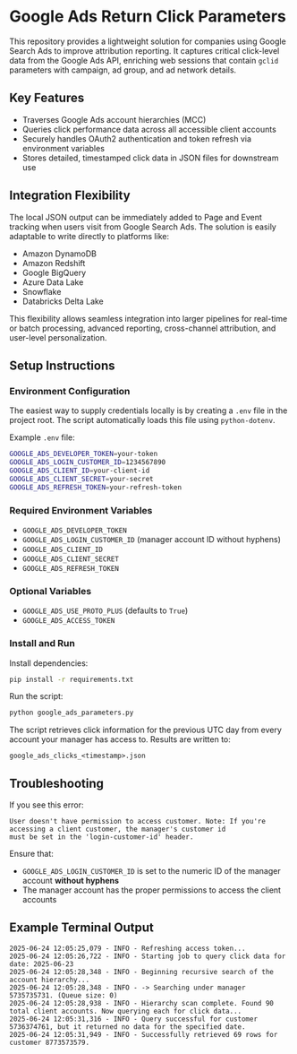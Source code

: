 # Google Ads Return Click Parameters

This repository provides a lightweight solution for companies using Google Search Ads to improve attribution reporting.
It captures critical click-level data from the Google Ads API, enriching web sessions that contain `gclid` parameters with
campaign, ad group, and ad network details.

## Key Features

- Traverses Google Ads account hierarchies (MCC)
- Queries click performance data across all accessible client accounts
- Securely handles OAuth2 authentication and token refresh via environment variables
- Stores detailed, timestamped click data in JSON files for downstream use

## Integration Flexibility

The local JSON output can be immediately added to Page and Event tracking when users visit from Google Search Ads.
The solution is easily adaptable to write directly to platforms like:

- Amazon DynamoDB
- Amazon Redshift
- Google BigQuery
- Azure Data Lake
- Snowflake
- Databricks Delta Lake

This flexibility allows seamless integration into larger pipelines for real-time or batch processing, advanced reporting, 
cross-channel attribution, and user-level personalization.

## Setup Instructions

### Environment Configuration

The easiest way to supply credentials locally is by creating a `.env` file in the project root. The script automatically 
loads this file using `python-dotenv`.

Example `.env` file:
```bash
GOOGLE_ADS_DEVELOPER_TOKEN=your-token
GOOGLE_ADS_LOGIN_CUSTOMER_ID=1234567890
GOOGLE_ADS_CLIENT_ID=your-client-id
GOOGLE_ADS_CLIENT_SECRET=your-secret
GOOGLE_ADS_REFRESH_TOKEN=your-refresh-token
````

### Required Environment Variables

* `GOOGLE_ADS_DEVELOPER_TOKEN`
* `GOOGLE_ADS_LOGIN_CUSTOMER_ID` (manager account ID without hyphens)
* `GOOGLE_ADS_CLIENT_ID`
* `GOOGLE_ADS_CLIENT_SECRET`
* `GOOGLE_ADS_REFRESH_TOKEN`

### Optional Variables

* `GOOGLE_ADS_USE_PROTO_PLUS` (defaults to `True`)
* `GOOGLE_ADS_ACCESS_TOKEN`

### Install and Run

Install dependencies:

```bash
pip install -r requirements.txt
```

Run the script:

```bash
python google_ads_parameters.py
```

The script retrieves click information for the previous UTC day from every account your manager has access to. Results are written to:

```text
google_ads_clicks_<timestamp>.json
```

## Troubleshooting

If you see this error:

```text
User doesn't have permission to access customer. Note: If you're accessing a client customer, the manager's customer id
must be set in the 'login-customer-id' header.
```

Ensure that:

* `GOOGLE_ADS_LOGIN_CUSTOMER_ID` is set to the numeric ID of the manager account **without hyphens**
* The manager account has the proper permissions to access the client accounts

## Example Terminal Output

```text
2025-06-24 12:05:25,079 - INFO - Refreshing access token...
2025-06-24 12:05:26,722 - INFO - Starting job to query click data for date: 2025-06-23
2025-06-24 12:05:28,348 - INFO - Beginning recursive search of the account hierarchy...
2025-06-24 12:05:28,348 - INFO - -> Searching under manager 5735735731. (Queue size: 0)
2025-06-24 12:05:28,938 - INFO - Hierarchy scan complete. Found 90 total client accounts. Now querying each for click data...
2025-06-24 12:05:31,316 - INFO - Query successful for customer 5736374761, but it returned no data for the specified date.
2025-06-24 12:05:31,949 - INFO - Successfully retrieved 69 rows for customer 8773573579.
```
